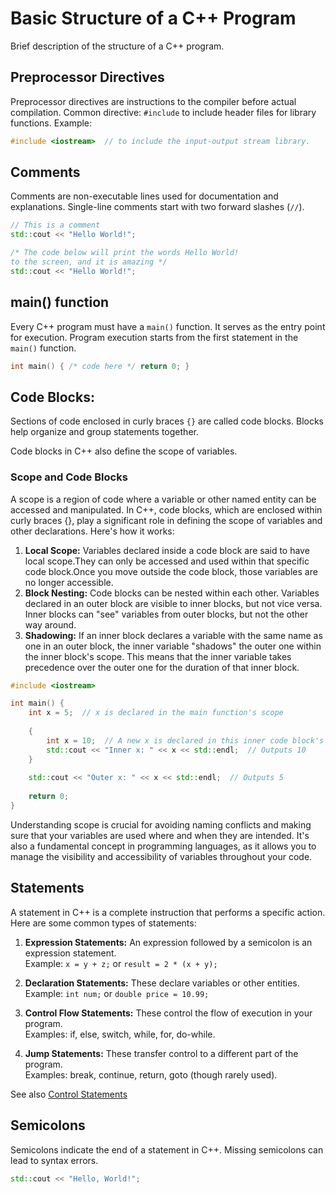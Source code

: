 # Basic Structure of a C++ Program

Brief description of the structure of a C++ program.

## Preprocessor Directives

Preprocessor directives are instructions to the compiler before actual compilation.
Common directive: `#include` to include header files for library functions.
Example: 
```cpp
#include <iostream>  // to include the input-output stream library.
```

## Comments

Comments are non-executable lines used for documentation and explanations.
Single-line comments start with two forward slashes (`//`).

```cpp
// This is a comment
std::cout << "Hello World!";
```

```cpp
/* The code below will print the words Hello World!
to the screen, and it is amazing */
std::cout << "Hello World!";
```

## main() function

Every C++ program must have a `main()` function. It serves as the entry point for execution.
Program execution starts from the first statement in the `main()` function.
```cpp
int main() { /* code here */ return 0; }
```

## Code Blocks:

Sections of code enclosed in curly braces `{}` are called code blocks.
Blocks help organize and group statements together.

Code blocks in C++ also define the scope of variables.

### Scope and Code Blocks

A scope is a region of code where a variable or other named entity can be accessed and manipulated. 
In C++, code blocks, which are enclosed within curly braces {}, play a significant role in defining the scope of variables and other declarations. Here's how it works:

1. __Local Scope:__ Variables declared inside a code block are said to have local scope.They can only be accessed and used within that specific code block.Once you move outside the code block, those variables are no longer accessible.
3. __Block Nesting:__ Code blocks can be nested within each other. Variables declared in an outer block are visible to inner blocks, but not vice versa. Inner blocks can "see" variables from outer blocks, but not the other way around.
4. __Shadowing:__ If an inner block declares a variable with the same name as one in an outer block, the inner variable "shadows" the outer one within the inner block's scope. This means that the inner variable takes precedence over the outer one for the duration of that inner block.

```cpp
#include <iostream>

int main() {
    int x = 5;  // x is declared in the main function's scope
    
    {
        int x = 10;  // A new x is declared in this inner code block's scope, which shadows the outer variable x.
        std::cout << "Inner x: " << x << std::endl;  // Outputs 10
    }
    
    std::cout << "Outer x: " << x << std::endl;  // Outputs 5
    
    return 0;
}
```

Understanding scope is crucial for avoiding naming conflicts and making sure that your variables are used where and when they are intended. 
It's also a fundamental concept in programming languages, as it allows you to manage the visibility and accessibility of variables throughout your code.

## Statements

A statement in C++ is a complete instruction that performs a specific action. 
Here are some common types of statements:

1. __Expression Statements:__
An expression followed by a semicolon is an expression statement. <br>
Example: `x = y + z;` or `result = 2 * (x + y);`


2. __Declaration Statements:__
These declare variables or other entities. <br>
Example: `int num;` or `double price = 10.99;`

4. __Control Flow Statements:__
These control the flow of execution in your program. <br>
Examples: if, else, switch, while, for, do-while. <br>

5. __Jump Statements:__
These transfer control to a different part of the program. <br>
Examples: break, continue, return, goto (though rarely used).

See also [Control Statements](control_statements.md)

## Semicolons

Semicolons indicate the end of a statement in C++.
Missing semicolons can lead to syntax errors.
```cpp
std::cout << "Hello, World!";
```
